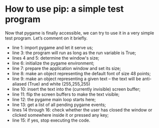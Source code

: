 # How to use pip: a simple test program
Now that pygame is finally accessible, we can try to use it in a very simple test program. Let’s comment on it briefly.
- line 1: import pygame and let it serve us;
- line 3: the program will run as long as the run variable is True;
- lines 4 and 5: determine the window's size;
- line 6: initialize the pygame environment;
- line 7: prepare the application window and set its size;
- line 8: make an object representing the default font of size 48 points;
- line 9: make an object representing a given text – the text will be anti-aliased (True) and white (255,255,255)
- line 10: insert the text into the (currently invisible) screen buffer;
- line 11: flip the screen buffers to make the text visible;
- line 12: the pygame main loop starts here;
- line 13: get a list of all pending pygame events;
- lines 14 through 16: check whether the user has closed the window or clicked somewhere inside it or pressed any key;
- line 15: if yes, stop executing the code.
